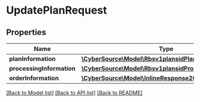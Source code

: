 # UpdatePlanRequest

## Properties
Name | Type | Description | Notes
------------ | ------------- | ------------- | -------------
**planInformation** | [**\CyberSource\Model\Rbsv1plansidPlanInformation**](Rbsv1plansidPlanInformation.md) |  | [optional] 
**processingInformation** | [**\CyberSource\Model\Rbsv1plansidProcessingInformation**](Rbsv1plansidProcessingInformation.md) |  | [optional] 
**orderInformation** | [**\CyberSource\Model\InlineResponse200OrderInformation**](InlineResponse200OrderInformation.md) |  | [optional] 

[[Back to Model list]](../README.md#documentation-for-models) [[Back to API list]](../README.md#documentation-for-api-endpoints) [[Back to README]](../README.md)


